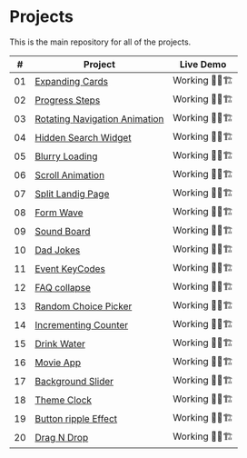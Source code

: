 # Projects


This is the main repository for all of the projects.

|  #  | Project                                                                                                                     | Live Demo                                                                         |
| :-: | --------------------------------------------------------------------------------------------------------------------------- | --------------------------------------------------------------------------------- |
| 01  | [Expanding Cards](https://github.com/AlexisFlo/projects/tree/main/expanding-cards)                             | Working 👷🏽🏗️             |
| 02  | [Progress Steps](https://github.com/AlexisFlo/projects/tree/main/progress-steps)                               | Working 👷🏽🏗️                  |
| 03  | [Rotating Navigation Animation](https://github.com/AlexisFlo/projects/tree/main/rotating-nav-animation)                             | Working 👷🏽🏗️             |
| 04  | [Hidden Search Widget](https://github.com/AlexisFlo/projects/tree/main/hidden-search)                             | Working 👷🏽🏗️             |
| 05  | [Blurry Loading](https://github.com/AlexisFlo/projects/tree/main/blurry-loading)                             | Working 👷🏽🏗️             |
| 06  | [Scroll Animation](https://github.com/AlexisFlo/projects/tree/main/scroll-animation)                             | Working 👷🏽🏗️             |
| 07  | [Split Landig Page](https://github.com/AlexisFlo/projects/tree/main/split-landing)                             | Working 👷🏽🏗️             |
| 08  | [Form Wave](https://github.com/AlexisFlo/projects/tree/main/form-input-wave)                             | Working 👷🏽🏗️             |
| 09  | [Sound Board](https://github.com/AlexisFlo/projects/tree/main/sound-board)                             | Working 👷🏽🏗️             |
| 10  | [Dad Jokes](https://github.com/AlexisFlo/projects/tree/main/dad-jokes)                             | Working 👷🏽🏗️             |
| 11  | [Event KeyCodes](https://github.com/AlexisFlo/projects/tree/main/event-keycodes)                             | Working 👷🏽🏗️             |
| 12  | [FAQ collapse](https://github.com/AlexisFlo/projects/tree/main/faq-collapse)                             | Working 👷🏽🏗️             |
| 13  | [Random Choice Picker](https://github.com/AlexisFlo/projects/tree/main/random-choice-picker)                             | Working 👷🏽🏗️             |
| 14 | [Incrementing Counter](https://github.com/AlexisFlo/projects/tree/main/incrementing-counter)                             | Working 👷🏽🏗️             |
| 15  | [Drink Water](https://github.com/AlexisFlo/projects/tree/main/drink-water)                             | Working 👷🏽🏗️             |
| 16  | [Movie App](https://github.com/AlexisFlo/projects/tree/main/movie-app)                             | Working 👷🏽🏗️             |
| 17  | [Background Slider](https://github.com/AlexisFlo/projects/tree/main/background-slider)                             | Working 👷🏽🏗️             |
| 18  | [Theme Clock](https://github.com/AlexisFlo/projects/tree/main/theme-clock)                             | Working 👷🏽🏗️             |
| 19  | [Button ripple Effect](https://github.com/AlexisFlo/projects/tree/main/button-ripple-effect)                             | Working 👷🏽🏗️             |
| 20  | [Drag N Drop](https://github.com/AlexisFlo/projects/tree/main/drag-n-drop)                             | Working 👷🏽🏗️             |










